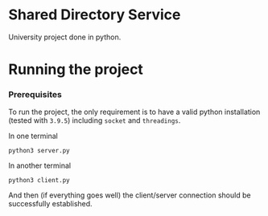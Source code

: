 # Shared Directory Service

University project done in python. 

# Running the project

### Prerequisites
To run the project, the only requirement is to have a valid python installation (tested with `3.9.5`) including `socket` and `threadings`.

In one terminal
```
python3 server.py
```
In another terminal
```
python3 client.py
```
And then (if everything goes well) the client/server connection should be successfully established.

<!-- ### Directory Overview

- `annuaire/src` contains ...
- `annuaire/tst` contains the testing script
- `annuaire/lib` contains the doc.
... -->
